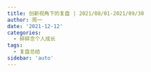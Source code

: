 ```yaml
---
title: 创新视角下的复盘 | 2021/08/01-2021/09/30
author: 周一
date: '2021-12-12'
categories:
  - 碎碎念个人成长
tags:
  - 复盘总结
sidebar: 'auto'
---
```

